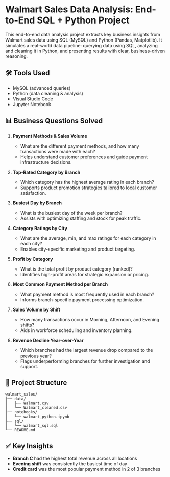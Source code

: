 # Walmart Sales Data Analysis: End-to-End SQL + Python Project

This end-to-end data analysis project extracts key business insights from Walmart sales data using SQL (MySQL) and Python (Pandas, Matplotlib). It simulates a real-world data pipeline: querying data using SQL, analyzing and cleaning it in Python, and presenting results with clear, business-driven reasoning.

## 🛠 Tools Used
- MySQL (advanced queries)
- Python (data cleaning & analysis)
- Visual Studio Code
- Jupyter Notebook

## 📊 Business Questions Solved

1. **Payment Methods & Sales Volume**
   - What are the different payment methods, and how many transactions were made with each?
   - Helps understand customer preferences and guide payment infrastructure decisions.

2. **Top-Rated Category by Branch**
   - Which category has the highest average rating in each branch?
   - Supports product promotion strategies tailored to local customer satisfaction.

3. **Busiest Day by Branch**
   - What is the busiest day of the week per branch?
   - Assists with optimizing staffing and stock for peak traffic.

4. **Category Ratings by City**
   - What are the average, min, and max ratings for each category in each city?
   - Enables city-specific marketing and product targeting.

5. **Profit by Category**
   - What is the total profit by product category (ranked)?
   - Identifies high-profit areas for strategic expansion or pricing.

6. **Most Common Payment Method per Branch**
   - What payment method is most frequently used in each branch?
   - Informs branch-specific payment processing optimization.

7. **Sales Volume by Shift**
   - How many transactions occur in Morning, Afternoon, and Evening shifts?
   - Aids in workforce scheduling and inventory planning.

8. **Revenue Decline Year-over-Year**
   - Which branches had the largest revenue drop compared to the previous year?
   - Flags underperforming branches for further investigation and support.

## 📂 Project Structure
```text
walmart_sales/
├── data/
│   ├── Walmart.csv
│   └── Walmart_cleaned.csv
├── notebooks/
│   └── walmart_python.ipynb
├── sql/
│   └── walmart_sql.sql
└── README.md
```
## ✅ Key Insights

- **Branch C** had the highest total revenue across all locations
- **Evening shift** was consistently the busiest time of day
- **Credit card** was the most popular payment method in 2 of 3 branches

